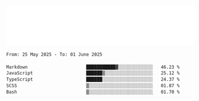 [![](./hello.svg)](https://blog.yrobot.top?ref=github-yrobot)

<!--START_SECTION:waka-->

```txt
From: 25 May 2025 - To: 01 June 2025

Markdown                      ███████████▓░░░░░░░░░░░░░   46.23 %
JavaScript                    ██████▒░░░░░░░░░░░░░░░░░░   25.12 %
TypeScript                    ██████░░░░░░░░░░░░░░░░░░░   24.37 %
SCSS                          ▒░░░░░░░░░░░░░░░░░░░░░░░░   01.87 %
Bash                          ▒░░░░░░░░░░░░░░░░░░░░░░░░   01.70 %
```

<!--END_SECTION:waka-->
